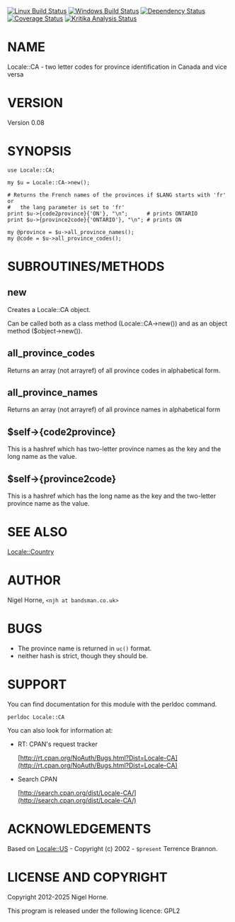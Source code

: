 [![Linux Build Status](https://travis-ci.org/nigelhorne/Locale-CA.svg?branch=master)](https://travis-ci.org/nigelhorne/Locale-CA)
[![Windows Build Status](https://ci.appveyor.com/api/projects/status/78biwdwbpo72j6cq?svg=true)](https://ci.appveyor.com/project/nigelhorne/locale-ca)
[![Dependency Status](https://dependencyci.com/github/nigelhorne/Locale-CA/badge)](https://dependencyci.com/github/nigelhorne/Locale-CA)
[![Coverage Status](https://coveralls.io/repos/github/nigelhorne/Locale-CA/badge.svg?branch=master)](https://coveralls.io/github/nigelhorne/Locale-CA?branch=master)
[![Kritika Analysis Status](https://kritika.io/users/nigelhorne/repos/6535371310181089/heads/master/status.svg)](https://kritika.io/users/nigelhorne/repos/6535371310181089/heads/master/)

# NAME

Locale::CA - two letter codes for province identification in Canada and vice versa

# VERSION

Version 0.08

# SYNOPSIS

    use Locale::CA;

    my $u = Locale::CA->new();

    # Returns the French names of the provinces if $LANG starts with 'fr' or
    #   the lang parameter is set to 'fr'
    print $u->{code2province}{'ON'}, "\n";      # prints ONTARIO
    print $u->{province2code}{'ONTARIO'}, "\n"; # prints ON

    my @province = $u->all_province_names();
    my @code = $u->all_province_codes();

# SUBROUTINES/METHODS

## new

Creates a Locale::CA object.

Can be called both as a class method (Locale::CA->new()) and as an object method ($object->new()).

## all\_province\_codes

Returns an array (not arrayref) of all province codes in alphabetical form.

## all\_province\_names

Returns an array (not arrayref) of all province names in alphabetical form

## $self->{code2province}

This is a hashref which has two-letter province names as the key and the long
name as the value.

## $self->{province2code}

This is a hashref which has the long name as the key and the two-letter
province name as the value.

# SEE ALSO

[Locale::Country](https://metacpan.org/pod/Locale%3A%3ACountry)

# AUTHOR

Nigel Horne, `<njh at bandsman.co.uk>`

# BUGS

- The province name is returned in `uc()` format.
- neither hash is strict, though they should be.

# SUPPORT

You can find documentation for this module with the perldoc command.

    perldoc Locale::CA

You can also look for information at:

- RT: CPAN's request tracker

    [http://rt.cpan.org/NoAuth/Bugs.html?Dist=Locale-CA](http://rt.cpan.org/NoAuth/Bugs.html?Dist=Locale-CA)

- Search CPAN

    [http://search.cpan.org/dist/Locale-CA/](http://search.cpan.org/dist/Locale-CA/)

# ACKNOWLEDGEMENTS

Based on [Locale::US](https://metacpan.org/pod/Locale%3A%3AUS) - Copyright (c) 2002 - `$present` Terrence Brannon.

# LICENSE AND COPYRIGHT

Copyright 2012-2025 Nigel Horne.

This program is released under the following licence: GPL2
